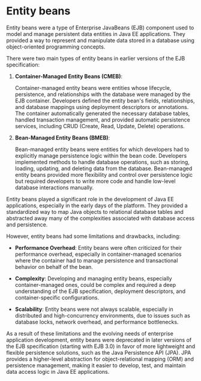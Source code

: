 # Entity beans

Entity beans were a type of Enterprise JavaBeans (EJB) component used to model and manage persistent data entities in Java EE applications. They provided a way to represent and manipulate data stored in a database using object-oriented programming concepts.

There were two main types of entity beans in earlier versions of the EJB specification:

1. **Container-Managed Entity Beans (CMEB)**:
   
   Container-managed entity beans were entities whose lifecycle, persistence, and relationships with the database were managed by the EJB container. Developers defined the entity bean's fields, relationships, and database mappings using deployment descriptors or annotations. The container automatically generated the necessary database tables, handled transaction management, and provided automatic persistence services, including CRUD (Create, Read, Update, Delete) operations.

2. **Bean-Managed Entity Beans (BMEB)**:
   
   Bean-managed entity beans were entities for which developers had to explicitly manage persistence logic within the bean code. Developers implemented methods to handle database operations, such as storing, loading, updating, and deleting data from the database. Bean-managed entity beans provided more flexibility and control over persistence logic but required developers to write more code and handle low-level database interactions manually.

Entity beans played a significant role in the development of Java EE applications, especially in the early days of the platform. They provided a standardized way to map Java objects to relational database tables and abstracted away many of the complexities associated with database access and persistence.

However, entity beans had some limitations and drawbacks, including:

- **Performance Overhead**: Entity beans were often criticized for their performance overhead, especially in container-managed scenarios where the container had to manage persistence and transactional behavior on behalf of the bean.

- **Complexity**: Developing and managing entity beans, especially container-managed ones, could be complex and required a deep understanding of the EJB specification, deployment descriptors, and container-specific configurations.

- **Scalability**: Entity beans were not always scalable, especially in distributed and high-concurrency environments, due to issues such as database locks, network overhead, and performance bottlenecks.

As a result of these limitations and the evolving needs of enterprise application development, entity beans were deprecated in later versions of the EJB specification (starting with EJB 3.0) in favor of more lightweight and flexible persistence solutions, such as the Java Persistence API (JPA). JPA provides a higher-level abstraction for object-relational mapping (ORM) and persistence management, making it easier to develop, test, and maintain data access logic in Java EE applications.